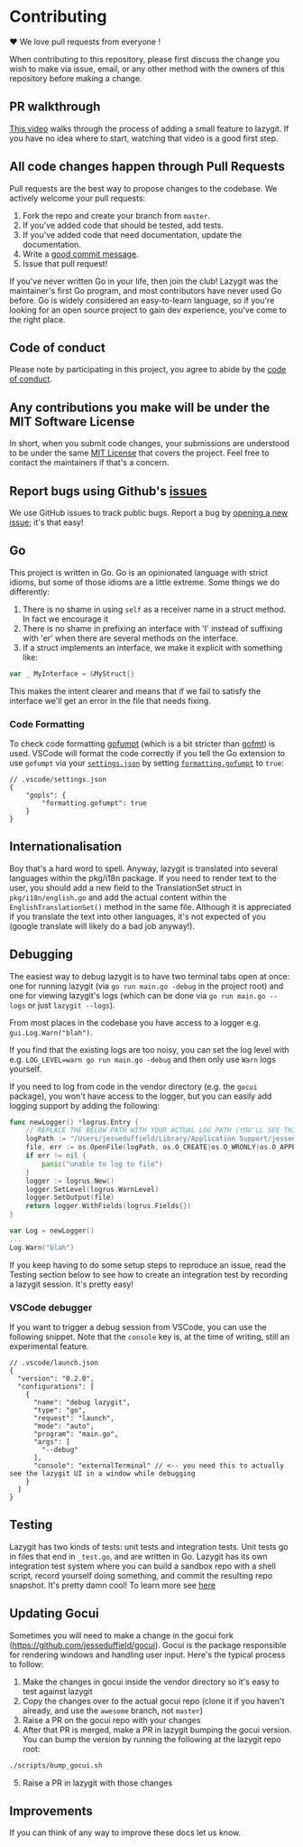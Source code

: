 # Contributing

♥ We love pull requests from everyone !

When contributing to this repository, please first discuss the change you wish
to make via issue, email, or any other method with the owners of this repository
before making a change.

## PR walkthrough

[This video](https://www.youtube.com/watch?v=kNavnhzZHtk) walks through the process of adding a small feature to lazygit. If you have no idea where to start, watching that video is a good first step.

## All code changes happen through Pull Requests

Pull requests are the best way to propose changes to the codebase. We actively
welcome your pull requests:

1. Fork the repo and create your branch from `master`.
2. If you've added code that should be tested, add tests.
3. If you've added code that need documentation, update the documentation.
4. Write a [good commit message](http://tbaggery.com/2008/04/19/a-note-about-git-commit-messages.html).
5. Issue that pull request!

If you've never written Go in your life, then join the club! Lazygit was the maintainer's first Go program, and most contributors have never used Go before. Go is widely considered an easy-to-learn language, so if you're looking for an open source project to gain dev experience, you've come to the right place.

## Code of conduct

Please note by participating in this project, you agree to abide by the [code of conduct].

[code of conduct]: https://github.com/jesseduffield/lazygit/blob/master/CODE-OF-CONDUCT.md

## Any contributions you make will be under the MIT Software License

In short, when you submit code changes, your submissions are understood to be
under the same [MIT License](http://choosealicense.com/licenses/mit/) that
covers the project. Feel free to contact the maintainers if that's a concern.

## Report bugs using Github's [issues](https://github.com/jesseduffield/lazygit/issues)

We use GitHub issues to track public bugs. Report a bug by [opening a new
issue](https://github.com/jesseduffield/lazygit/issues/new); it's that easy!

## Go

This project is written in Go. Go is an opinionated language with strict idioms, but some of those idioms are a little extreme. Some things we do differently:

1. There is no shame in using `self` as a receiver name in a struct method. In fact we encourage it
2. There is no shame in prefixing an interface with 'I' instead of suffixing with 'er' when there are several methods on the interface.
3. If a struct implements an interface, we make it explicit with something like:

```go
var _ MyInterface = &MyStruct{}
```

This makes the intent clearer and means that if we fail to satisfy the interface we'll get an error in the file that needs fixing.

### Code Formatting

To check code formatting [gofumpt](https://pkg.go.dev/mvdan.cc/gofumpt#section-readme) (which is a bit stricter than [gofmt](https://pkg.go.dev/cmd/gofmt)) is used.
VSCode will format the code correctly if you tell the Go extension to use `gofumpt` via your [`settings.json`](https://code.visualstudio.com/docs/getstarted/settings#_settingsjson)
by setting [`formatting.gofumpt`](https://github.com/golang/tools/blob/master/gopls/doc/settings.md#gofumpt-bool) to `true`:

```jsonc
// .vscode/settings.json
{
    "gopls": {
        "formatting.gofumpt": true
    }
}
```

## Internationalisation

Boy that's a hard word to spell. Anyway, lazygit is translated into several languages within the pkg/i18n package. If you need to render text to the user, you should add a new field to the TranslationSet struct in `pkg/i18n/english.go` and add the actual content within the `EnglishTranslationSet()` method in the same file. Although it is appreciated if you translate the text into other languages, it's not expected of you (google translate will likely do a bad job anyway!).

## Debugging

The easiest way to debug lazygit is to have two terminal tabs open at once: one for running lazygit (via `go run main.go -debug` in the project root) and one for viewing lazygit's logs (which can be done via `go run main.go --logs` or just `lazygit --logs`).

From most places in the codebase you have access to a logger e.g. `gui.Log.Warn("blah")`.

If you find that the existing logs are too noisy, you can set the log level with e.g. `LOG_LEVEL=warn go run main.go -debug` and then only use `Warn` logs yourself.

If you need to log from code in the vendor directory (e.g. the `gocui` package), you won't have access to the logger, but you can easily add logging support by adding the following:
```go
func newLogger() *logrus.Entry {
	// REPLACE THE BELOW PATH WITH YOUR ACTUAL LOG PATH (YOU'LL SEE THIS PRINTED WHEN YOU RUN `lazygit --logs`
	logPath := "/Users/jesseduffield/Library/Application Support/jesseduffield/lazygit/development.log"
	file, err := os.OpenFile(logPath, os.O_CREATE|os.O_WRONLY|os.O_APPEND, 0666)
	if err != nil {
		panic("unable to log to file")
	}
	logger := logrus.New()
	logger.SetLevel(logrus.WarnLevel)
	logger.SetOutput(file)
	return logger.WithFields(logrus.Fields{})
}

var Log = newLogger()
...
Log.Warn("blah")
```

If you keep having to do some setup steps to reproduce an issue, read the Testing section below to see how to create an integration test by recording a lazygit session. It's pretty easy!

### VSCode debugger

If you want to trigger a debug session from VSCode, you can use the following snippet. Note that the `console` key is, at the time of writing, still an experimental feature.

```jsonc
// .vscode/launch.json
{
  "version": "0.2.0",
  "configurations": [
    {
      "name": "debug lazygit",
      "type": "go",
      "request": "launch",
      "mode": "auto",
      "program": "main.go",
      "args": [
        "--debug"
      ],
      "console": "externalTerminal" // <-- you need this to actually see the lazygit UI in a window while debugging
    }
  ]
}
```

## Testing

Lazygit has two kinds of tests: unit tests and integration tests. Unit tests go in files that end in `_test.go`, and are written in Go. Lazygit has its own integration test system where you can build a sandbox repo with a shell script, record yourself doing something, and commit the resulting repo snapshot. It's pretty damn cool! To learn more see [here](https://github.com/jesseduffield/lazygit/blob/master/docs/Integration_Tests.md)

## Updating Gocui

Sometimes you will need to make a change in the gocui fork (https://github.com/jesseduffield/gocui). Gocui is the package responsible for rendering windows and handling user input. Here's the typical process to follow:

1. Make the changes in gocui inside the vendor directory so it's easy to test against lazygit
2. Copy the changes over to the actual gocui repo (clone it if you haven't already, and use the `awesome` branch, not `master`)
3. Raise a PR on the gocui repo with your changes
4. After that PR is merged, make a PR in lazygit bumping the gocui version. You can bump the version by running the following at the lazygit repo root:

```sh
./scripts/bump_gocui.sh
```

5. Raise a PR in lazygit with those changes

## Improvements

If you can think of any way to improve these docs let us know.
